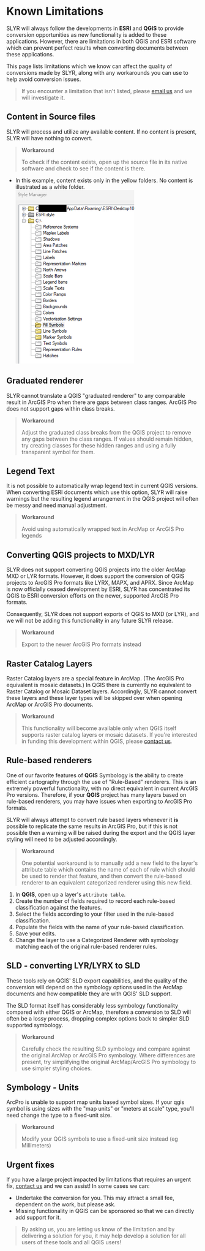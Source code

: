 # Known Limitations

SLYR will always follow the developments in **ESRI** and **QGIS** to provide
conversion opportunities as new functionality is added to these applications.
However, there are limitations in both QGIS and ESRI software which can prevent
perfect results when converting documents between these applications.

This page lists limitations which we know can affect the quality of conversions
made by SLYR, along with any workarounds you can use to help avoid conversion
issues.

> If you encounter a limitation that isn't listed,
> please [email us](mailto:info@north-road.com) and we will investigate it.

<!--## Title

Description  

> **Workaround**
>
> instruction intro  

1. Instruction  

-->

## Content in Source files

SLYR will process and utilize any available content. If no content is present, SLYR will have nothing to convert.

> **Workaround**
>
> To check if the content exists, open up the source file in its native software and check to see if the content is there.  

- In this example, content exists only in the yellow folders. No content is illustrated as a white folder.  
![Arcmap Style Manager](../images/style_arcmap.png)

## Graduated renderer

SLYR cannot translate a QGIS "graduated renderer" to any comparable result in
ArcGIS Pro when there are gaps between class ranges. ArcGIS Pro does not
support gaps within class breaks.

> **Workaround**
>
> Adjust the graduated class breaks from the QGIS project to remove any gaps between the
> class ranges. If values should remain hidden, try creating classes for these hidden ranges
> and using a fully transparent symbol for them.

## Legend Text

It is not possible to automatically wrap legend text in current QGIS versions. When converting
ESRI documents which use this option, SLYR will raise warnings but the resulting legend arrangement
in the QGIS project will often be messy and need manual adjustment.

> **Workaround**
>
> Avoid using automatically wrapped text in ArcMap or ArcGIS Pro legends

## Converting QGIS projects to MXD/LYR

SLYR does not support converting QGIS projects into the older ArcMap MXD or LYR formats.
However, it does support the conversion of QGIS projects to ArcGIS Pro formats
like LYRX, MAPX, and APRX. Since ArcMap is now officially ceased development by ESRI,
SLYR has concentrated its QGIS to ESRI conversion efforts on the newer, supported
ArcGIS Pro formats.

Consequently, SLYR does not support exports of QGIS to MXD (or LYR), and we will not
be adding this functionality in any future SLYR release.

> **Workaround**
>
> Export to the newer ArcGIS Pro formats instead

## Raster Catalog Layers

Raster Catalog layers are a special feature in ArcMap. (The ArcGIS Pro equivalent is mosaic
datasets.) In QGIS there is currently no equivalent to Raster Catalog or Mosaic Dataset layers.
Accordingly, SLYR cannot convert these layers and these layer types will be skipped over
when opening ArcMap or ArcGIS Pro documents.

> **Workaround**
>
> This functionality will become available only when QGIS itself supports raster catalog
> layers or mosaic datasets. If you're interested in funding this development within
> QGIS, please [contact us](mailto:info@north-road.com).

## Rule-based renderers

One of our favorite features of **QGIS** Symbology is the ability to create
efficient cartography through the use of "Rule-Based" renderers. This is an
extremely powerful functionality, with no direct equivalent in current ArcGIS
Pro versions. Therefore, if your **QGIS** project has many layers based on rule-based
renderers, you may have issues when exporting to ArcGIS Pro formats.

SLYR will always attempt to convert rule based layers whenever it **is** possible
to replicate the same results in ArcGIS Pro, but if this is not possible then
a warning will be raised during the export and the QGIS layer styling will need
to be adjusted accordingly.

> **Workaround**
>
> One potential workaround is to manually add a new field to the
> layer's attribute table which contains the name of each of rule which should
> be used to render that feature, and then convert the rule-based renderer
> to an equivalent categorized renderer using this new field.

1. In **QGIS**, open up a layer's `attribute table`.
2. Create the number of fields required to record each rule-based
   classification against the features.
3. Select the fields according to your filter used in the rule-based
   classification.
4. Populate the fields with the name of your rule-based classification.
5. Save your edits.
6. Change the layer to use a Categorized Renderer with symbology matching
   each of the original rule-based renderer rules.

## SLD - converting LYR/LYRX to SLD

These tools rely on QGIS' SLD export capabilities, and the quality
of the conversion will depend on the symbology options used in the ArcMap
documents and how compatible they are with QGIS' SLD support.

The SLD format itself has considerably less symbology functionality
compared with either QGIS or ArcMap, therefore a conversion to SLD
will often be a lossy process, dropping complex options back to simpler
SLD supported symbology.

> **Workaround**
>
> Carefully check the resulting SLD symbology and compare against the original
> ArcMap or ArcGIS Pro symbology. Where differences are present, try
> simplifying the original ArcMap/ArcGIS Pro symbology to use simpler styling
> choices.

## Symbology - Units

ArcPro is unable to support map units based symbol sizes. If your qgis symbol is using sizes with the "map units" or "meters at scale" type, you'll need change the type to a fixed-unit size.

> **Workaround**
>
> Modify your QGIS symbols to use a fixed-unit size instead (eg Millimeters)

## Urgent fixes

If you have a large project impacted by limitations that requires an urgent
fix, [contact us](mailto:info@north-road.com) and we can assist! In some cases we can:

- Undertake the conversion for you. This may attract a small fee, dependent on
  the work, but please ask.
- Missing functionality in QGIS can be sponsored so that we can directly
  add support for it.

> By asking us, you are letting us know of the limitation and by delivering a
> solution for you, it may help develop a solution for all users of these tools
> and all QGIS users!
